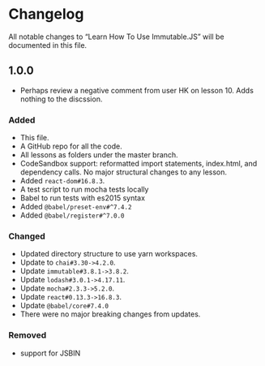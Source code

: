 # Changelog

All notable changes to “Learn How To Use Immutable.JS” will be documented in this file. 

## 1.0.0
- Perhaps review a negative comment from user HK on lesson 10. Adds nothing to the discssion. 

### Added

- This file.
- A GitHub repo for all the code. 
- All lessons as folders under the master branch.
- CodeSandbox support: reformatted import statements, index.html, and dependency calls. No major structural changes to any lesson. 
- Added `react-dom#16.8.3`. 
- A test script to run mocha tests locally
- Babel to run tests with es2015 syntax
- Added `@babel/preset-env#^7.4.2`
- Added `@babel/register#^7.0.0`

### Changed
- Updated directory structure to use yarn workspaces.
- Update to `chai#3.30->4.2.0`.
- Update `immutable#3.8.1->3.8.2`.
- Update `lodash#3.0.1->4.17.11`.
- Update `mocha#2.3.3->5.2.0`.
- Update `react#0.13.3->16.8.3`.
- Update `@babel/core#7.4.0`
- There were no major breaking changes from updates. 

### Removed
- support for JSBIN
